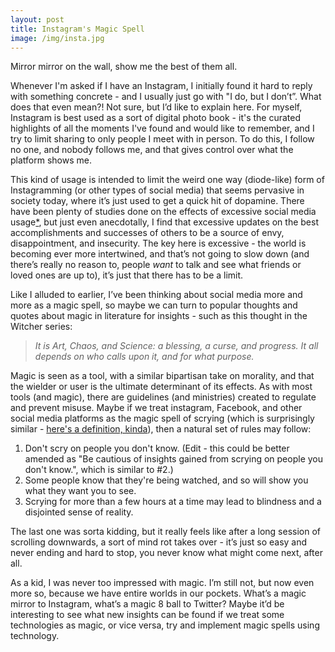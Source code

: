 ```yaml
---
layout: post
title: Instagram's Magic Spell
image: /img/insta.jpg
---
```


Mirror mirror on the wall, show me the best of them all. 

Whenever I'm asked if I have an Instagram, I initially found it hard to reply with something concrete - and I usually just go with "I do, but I don’t”. What does that even mean?! Not sure, but I’d like to explain here. For myself, Instagram is best used as a sort of digital photo book - it's the curated highlights of all the moments I've found and would like to remember, and I try to limit sharing to only people I meet with in person. To do this, I follow no one, and nobody follows me, and that gives control over what the platform shows me.

This kind of usage is intended to limit the weird one way (diode-like) form of Instagramming (or other types of social media) that seems pervasive in society today, where it’s just used to get a quick hit of dopamine. There have been plenty of studies done on the effects of excessive social media usage[\*](https://scholar.google.com/scholar?as_vis=0&q=excessive++%22social+media%22++use&hl=en&as_sdt=0,33), but just even anecdotally, I find that excessive updates on the best accomplishments and successes of others to be a source of envy, disappointment, and insecurity. The key here is excessive - the world is becoming ever more intertwined, and that’s not going to slow down (and there’s really no reason to, people *want* to talk and see what friends or loved ones are up to), it’s just that there has to be a limit.

Like I alluded to earlier, I’ve been thinking about social media more and more as a magic spell, so maybe we can turn to popular thoughts and quotes about magic in literature for insights - such as this thought in the Witcher series:

>*It is Art, Chaos, and Science: a blessing, a curse, and progress. It all depends on who calls upon it, and for what purpose.*

Magic is seen as a tool, with a similar bipartisan take on morality, and that the wielder or user is the ultimate determinant of its effects. As with most tools (and magic), there are guidelines (and ministries) created to regulate and prevent misuse. Maybe if we treat instagram, Facebook, and other social media platforms as the magic spell of scrying (which is surprisingly similar - [here's a definition, kinda](https://roll20.net/compendium/dnd5e/Scrying#content)), then a natural set of rules may follow: 

1. Don't scry on people you don't know. (Edit - this could be better amended as "Be cautious of insights gained from scrying on people you don't know.", which is similar to #2.)
2. Some people know that they're being watched, and so will show you what they want you to see.
3. Scrying for more than a few hours at a time may lead to blindness and a disjointed sense of reality. 
 
The last one was sorta kidding, but it really feels like after a long session of scrolling downwards, a sort of mind rot takes over - it’s just so easy and never ending and hard to stop, you never know what might come next, after all. 

As a kid, I was never too impressed with magic. I’m still not, but now even more so, because we have entire worlds in our pockets. What’s a magic mirror to Instagram, what’s a magic 8 ball to Twitter? Maybe it’d be interesting to see what new insights can be found if we treat some technologies as magic, or vice versa, try and implement magic spells using technology. 

